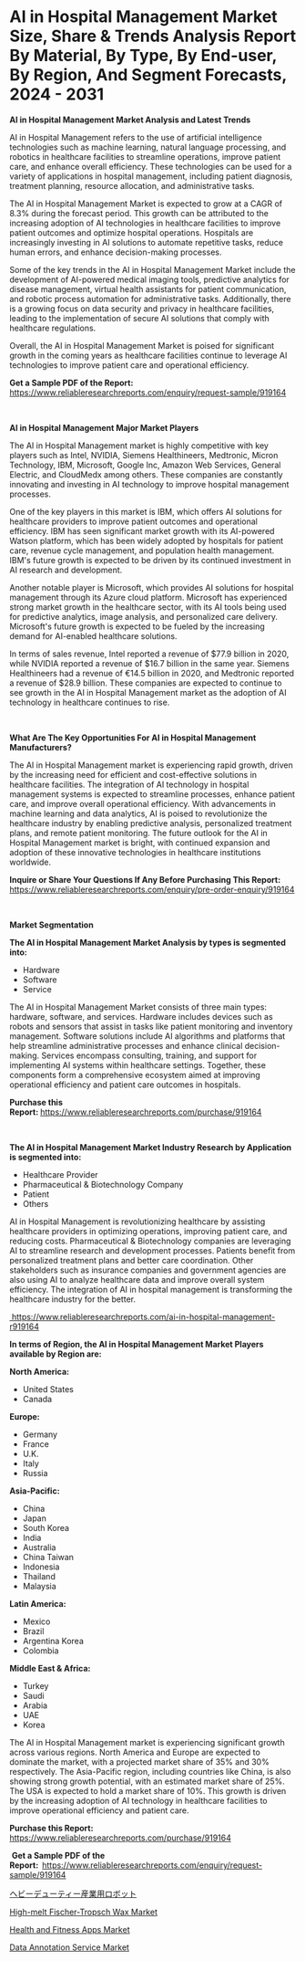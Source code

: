 <p><h1>AI in Hospital Management Market Size, Share & Trends Analysis Report By Material, By Type, By End-user, By Region, And Segment Forecasts, 2024 - 2031</h1></p><p><strong>AI in Hospital Management Market Analysis and Latest Trends</strong></p>
<p><p>AI in Hospital Management refers to the use of artificial intelligence technologies such as machine learning, natural language processing, and robotics in healthcare facilities to streamline operations, improve patient care, and enhance overall efficiency. These technologies can be used for a variety of applications in hospital management, including patient diagnosis, treatment planning, resource allocation, and administrative tasks.</p><p>The AI in Hospital Management Market is expected to grow at a CAGR of 8.3% during the forecast period. This growth can be attributed to the increasing adoption of AI technologies in healthcare facilities to improve patient outcomes and optimize hospital operations. Hospitals are increasingly investing in AI solutions to automate repetitive tasks, reduce human errors, and enhance decision-making processes.</p><p>Some of the key trends in the AI in Hospital Management Market include the development of AI-powered medical imaging tools, predictive analytics for disease management, virtual health assistants for patient communication, and robotic process automation for administrative tasks. Additionally, there is a growing focus on data security and privacy in healthcare facilities, leading to the implementation of secure AI solutions that comply with healthcare regulations.</p><p>Overall, the AI in Hospital Management Market is poised for significant growth in the coming years as healthcare facilities continue to leverage AI technologies to improve patient care and operational efficiency.</p></p>
<p><strong>Get a Sample PDF of the Report:&nbsp;</strong> <a href="https://www.reliableresearchreports.com/enquiry/request-sample/919164">https://www.reliableresearchreports.com/enquiry/request-sample/919164</a></p>
<p>&nbsp;</p>
<p><strong>AI in Hospital Management Major Market Players</strong></p>
<p><p>The AI in Hospital Management market is highly competitive with key players such as Intel, NVIDIA, Siemens Healthineers, Medtronic, Micron Technology, IBM, Microsoft, Google Inc, Amazon Web Services, General Electric, and CloudMedx among others. These companies are constantly innovating and investing in AI technology to improve hospital management processes.</p><p>One of the key players in this market is IBM, which offers AI solutions for healthcare providers to improve patient outcomes and operational efficiency. IBM has seen significant market growth with its AI-powered Watson platform, which has been widely adopted by hospitals for patient care, revenue cycle management, and population health management. IBM's future growth is expected to be driven by its continued investment in AI research and development.</p><p>Another notable player is Microsoft, which provides AI solutions for hospital management through its Azure cloud platform. Microsoft has experienced strong market growth in the healthcare sector, with its AI tools being used for predictive analytics, image analysis, and personalized care delivery. Microsoft's future growth is expected to be fueled by the increasing demand for AI-enabled healthcare solutions.</p><p>In terms of sales revenue, Intel reported a revenue of $77.9 billion in 2020, while NVIDIA reported a revenue of $16.7 billion in the same year. Siemens Healthineers had a revenue of €14.5 billion in 2020, and Medtronic reported a revenue of $28.9 billion. These companies are expected to continue to see growth in the AI in Hospital Management market as the adoption of AI technology in healthcare continues to rise.</p></p>
<p>&nbsp;</p>
<p><strong>What Are The Key Opportunities For AI in Hospital Management Manufacturers?</strong></p>
<p><p>The AI in Hospital Management market is experiencing rapid growth, driven by the increasing need for efficient and cost-effective solutions in healthcare facilities. The integration of AI technology in hospital management systems is expected to streamline processes, enhance patient care, and improve overall operational efficiency. With advancements in machine learning and data analytics, AI is poised to revolutionize the healthcare industry by enabling predictive analysis, personalized treatment plans, and remote patient monitoring. The future outlook for the AI in Hospital Management market is bright, with continued expansion and adoption of these innovative technologies in healthcare institutions worldwide.</p></p>
<p><strong>Inquire or Share Your Questions If Any Before Purchasing This Report:</strong> <a href="https://www.reliableresearchreports.com/enquiry/pre-order-enquiry/919164">https://www.reliableresearchreports.com/enquiry/pre-order-enquiry/919164</a></p>
<p>&nbsp;</p>
<p><strong>Market Segmentation</strong></p>
<p><strong>The AI in Hospital Management Market Analysis by types is segmented into:</strong></p>
<p><ul><li>Hardware</li><li>Software</li><li>Service</li></ul></p>
<p><p>The AI in Hospital Management Market consists of three main types: hardware, software, and services. Hardware includes devices such as robots and sensors that assist in tasks like patient monitoring and inventory management. Software solutions include AI algorithms and platforms that help streamline administrative processes and enhance clinical decision-making. Services encompass consulting, training, and support for implementing AI systems within healthcare settings. Together, these components form a comprehensive ecosystem aimed at improving operational efficiency and patient care outcomes in hospitals.</p></p>
<p><strong>Purchase this Report:&nbsp;</strong><a href="https://www.reliableresearchreports.com/purchase/919164">https://www.reliableresearchreports.com/purchase/919164</a></p>
<p>&nbsp;</p>
<p><strong>The AI in Hospital Management Market Industry Research by Application is segmented into:</strong></p>
<p><ul><li>Healthcare Provider</li><li>Pharmaceutical & Biotechnology Company</li><li>Patient</li><li>Others</li></ul></p>
<p><p>AI in Hospital Management is revolutionizing healthcare by assisting healthcare providers in optimizing operations, improving patient care, and reducing costs. Pharmaceutical & Biotechnology companies are leveraging AI to streamline research and development processes. Patients benefit from personalized treatment plans and better care coordination. Other stakeholders such as insurance companies and government agencies are also using AI to analyze healthcare data and improve overall system efficiency. The integration of AI in hospital management is transforming the healthcare industry for the better.</p></p>
<p><a href="https://www.reliableresearchreports.com/ai-in-hospital-management-r919164">&nbsp;https://www.reliableresearchreports.com/ai-in-hospital-management-r919164</a></p>
<p><strong>In terms of Region, the AI in Hospital Management Market Players available by Region are:</strong></p>
<p>
    <p> <strong> North America: </strong>
        <ul>
            <li>United States</li>
            <li>Canada</li>
        </ul>
        </p> 
    <p> <strong> Europe: </strong>
        <ul>
            <li>Germany</li>
            <li>France</li>
            <li>U.K.</li>
            <li>Italy</li>
            <li>Russia</li>
        </ul>
        </p> 
    <p> <strong> Asia-Pacific: </strong>
        <ul>
            <li>China</li>
            <li>Japan</li>
            <li>South Korea</li>
            <li>India</li>
            <li>Australia</li>
            <li>China Taiwan</li>
            <li>Indonesia</li>
            <li>Thailand</li>
            <li>Malaysia</li>
        </ul>
        </p> 
    <p> <strong> Latin America: </strong>
        <ul>
            <li>Mexico</li>
            <li>Brazil</li>
            <li>Argentina Korea</li>
            <li>Colombia</li>
        </ul>
        </p> 
    <p> <strong> Middle East & Africa: </strong>
        <ul>
            <li>Turkey</li>
            <li>Saudi</li>
            <li>Arabia</li>
            <li>UAE</li>
            <li>Korea</li>
        </ul>
    </p>
    </p>
<p><p>The AI in Hospital Management market is experiencing significant growth across various regions. North America and Europe are expected to dominate the market, with a projected market share of 35% and 30% respectively. The Asia-Pacific region, including countries like China, is also showing strong growth potential, with an estimated market share of 25%. The USA is expected to hold a market share of 10%. This growth is driven by the increasing adoption of AI technology in healthcare facilities to improve operational efficiency and patient care.</p></p>
<p><strong>Purchase this Report: </strong><a href="https://www.reliableresearchreports.com/purchase/919164">https://www.reliableresearchreports.com/purchase/919164</a></p>
<p>&nbsp;<strong>Get a Sample PDF of the Report:&nbsp;&nbsp;</strong><a href="https://www.reliableresearchreports.com/enquiry/request-sample/919164">https://www.reliableresearchreports.com/enquiry/request-sample/919164</a></p>
<p><strong></strong></p>
<p><p><a href="https://github.com/mares423/Market-Research-Report-List-1/blob/main/213178952549.md">ヘビーデューティー産業用ロボット</a></p><p><a href="https://issuu.com/reportprime-2/docs/high-melt-fischer-tropsch-wax-market-size-2030.ppt">High-melt Fischer-Tropsch Wax Market</a></p><p><a href="https://github.com/LeilaniWyman2021/Market-Research-Report-List-1/blob/main/health-and-fitness-apps-market.md">Health and Fitness Apps Market</a></p><p><a href="https://github.com/okotobwrhuteie/Market-Research-Report-List-2/blob/main/data-annotation-service-market.md">Data Annotation Service Market</a></p></p>